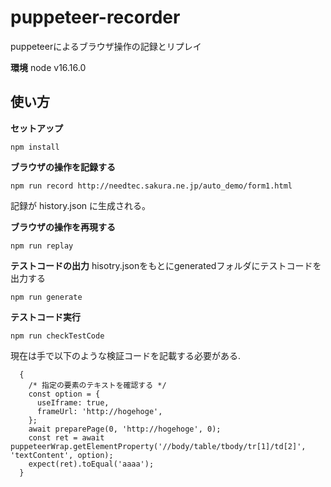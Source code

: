 # puppeteer-recorder
puppeteerによるブラウザ操作の記録とリプレイ

**環境**
node v16.16.0  

## 使い方
**セットアップ**

```
npm install
```

**ブラウザの操作を記録する**

```
npm run record http://needtec.sakura.ne.jp/auto_demo/form1.html
```

記録が history.json に生成される。

**ブラウザの操作を再現する**

```
npm run replay
```

**テストコードの出力**
hisotry.jsonをもとにgeneratedフォルダにテストコードを出力する

```
npm run generate
```

**テストコード実行**

```
npm run checkTestCode
```

現在は手で以下のような検証コードを記載する必要がある.  

```
  {
    /* 指定の要素のテキストを確認する */
    const option = {
      useIframe: true,
      frameUrl: 'http://hogehoge',
    };
    await preparePage(0, 'http://hogehoge', 0);
    const ret = await puppeteerWrap.getElementProperty('//body/table/tbody/tr[1]/td[2]', 'textContent', option);
    expect(ret).toEqual('aaaa');
  }
```
